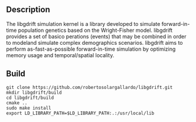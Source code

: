Description
-----------
The libgdrift simulation  kernel  is  a  library  developed to  simulate  forward-in-time  population  genetics  based  on  the Wright-Fisher model. libgdrift provides  a  set  of  basico perations  (events)  that  may  be  combined  in  order  to  modeland   simulate   complex   demographics   scenarios. libgdrift aims to perform as-fast-as-possible forward-in-time simulation by optimizing memory usage and temporal/spatial locality.

Build
-----
```
git clone https://github.com/robertosolargallardo/libgdrift.git
mkdir libgdrift/build
cd libgdrift/build
cmake ..
sudo make install
export LD_LIBRARY_PATH=$LD_LIBRARY_PATH:.:/usr/local/lib
```
